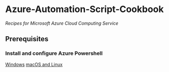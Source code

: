 # Azure-Automation-Script-Cookbook

*Recipes for Microsoft Azure Cloud Computing Service*

## Prerequisites
### Install and configure Azure Powershell
[Windows](https://docs.microsoft.com/en-us/powershell/azure/install-azurerm-ps)
[macOS and Linux](https://docs.microsoft.com/en-us/powershell/azure/install-azurermps-maclinux)